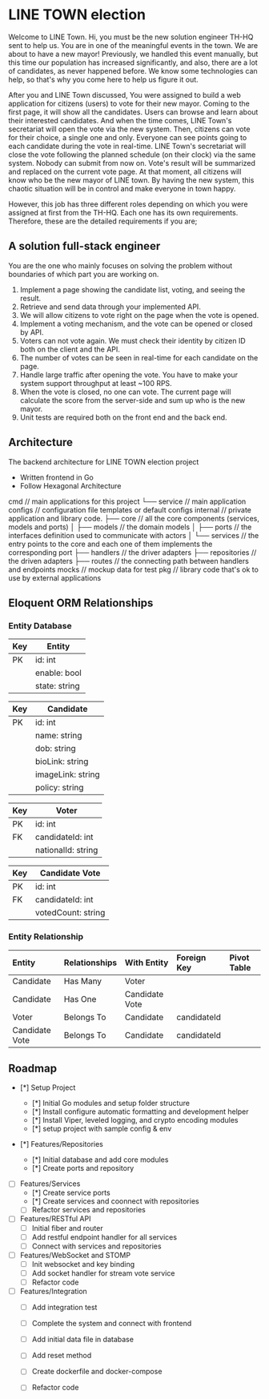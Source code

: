 # LINE TOWN election

Welcome to LINE Town. Hi, you must be the new solution engineer TH-HQ sent to
help us. You are in one of the meaningful events in the town. We are about to have a
new mayor! Previously, we handled this event manually, but this time our population
has increased significantly, and also, there are a lot of candidates, as never
happened before. We know some technologies can help, so that's why you come
here to help us figure it out.

After you and LINE Town discussed, You were assigned to build a web application
for citizens (users) to vote for their new mayor. Coming to the first page, it will show
all the candidates. Users can browse and learn about their interested candidates.
And when the time comes, LINE Town's secretariat will open the vote via the new
system. Then, citizens can vote for their choice, a single one and only. Everyone can
see points going to each candidate during the vote in real-time. LINE Town's
secretariat will close the vote following the planned schedule (on their clock) via the
same system. Nobody can submit from now on. Vote's result will be summarized and
replaced on the current vote page. At that moment, all citizens will know who be the
new mayor of LINE town. By having the new system, this chaotic situation will be in
control and make everyone in town happy.

However, this job has three different roles depending on which you were assigned at
first from the TH-HQ. Each one has its own requirements. Therefore, these are the
detailed requirements if you are;

## A solution full-stack engineer

You are the one who mainly focuses on solving the problem without boundaries of
which part you are working on.

1. Implement a page showing the candidate list, voting, and seeing the result.
2. Retrieve and send data through your implemented API.
3. We will allow citizens to vote right on the page when the vote is opened.
4. Implement a voting mechanism, and the vote can be opened or closed by API.
5. Voters can not vote again. We must check their identity by citizen ID both on the
client and the API.
6. The number of votes can be seen in real-time for each candidate on the page.
7. Handle large traffic after opening the vote. You have to make your system
support throughput at least ~100 RPS.
8. When the vote is closed, no one can vote. The current page will calculate the
score from the server-side and sum up who is the new mayor.
9. Unit tests are required both on the front end and the back end.

<!-- ARCHITECTURE -->
## Architecture

The backend architecture for LINE TOWN election project
- Written frontend in Go
- Follow Hexagonal Architecture 

<!-- FOLDER STRUCTURE -->
cmd                         // main applications for this project
└── service                 // main application 
configs                     // configuration file templates or default configs
internal                    // private application and library code.
├── core                    // all the core components (services, models and ports)
│   ├── models              // the domain models
│   ├── ports               // the interfaces definition used to communicate with actors
│   └── services            // the entry points to the core and each one of them implements the corresponding port
├── handlers                // the driver adapters
├── repositories            // the driven adapters
├── routes                  // the connecting path between handlers and endpoints 
mocks                       // mockup data for test
pkg                         // library code that's ok to use by external applications

<!-- DATABASE -->
## Eloquent ORM Relationships
### Entity Database

| Key | Entity        |
| --- | ------------- |
| PK  | id: int       |
|     | enable: bool  |
|     | state: string |

| Key | Candidate         |
| --- | ----------------- |
| PK  | id: int           |
|     | name: string      |
|     | dob: string       |
|     | bioLink: string   |
|     | imageLink: string |
|     | policy: string    |

| Key | Voter              |
| --- | ------------------ |
| PK  | id: int            |
| FK  | candidateId: int   |
|     | nationalId: string |

| Key | Candidate Vote     |
| --- | ------------------ |
| PK  | id: int            |
| FK  | candidateId: int   |
|     | votedCount: string |

### Entity Relationship

| Entity         | Relationships | With Entity    | Foreign Key | Pivot Table |
| :------------- | :------------ | :------------- | :---------- | :---------- |
| Candidate      | Has Many      | Voter          |             |             |
| Candidate      | Has One       | Candidate Vote |             |             |
| Voter          | Belongs To    | Candidate      | candidateId |             |
| Candidate Vote | Belongs To    | Candidate      | candidateId |             |

<!-- ROADMAP -->
## Roadmap

- [*] Setup Project
  - [*] Initial Go modules and setup folder structure
  - [*] Install configure automatic formatting and development helper
  - [*] Install Viper, leveled logging, and crypto encoding modules
  - [*] setup project with sample config & env

- [*] Features/Repositories
  - [*] Initial database and add core modules
  - [*] Create ports and repository

- [ ] Features/Services
  - [*] Create service ports
  - [*] Create services and coonnect with repositories
  - [ ] Refactor services and repositories
 
- [ ] Features/RESTful API
  - [ ] Initial fiber and router
  - [ ] Add restful endpoint handler for all services
  - [ ] Connect with services and repositories

- [ ] Features/WebSocket and STOMP
  - [ ] Init websocket and key binding
  - [ ] Add socket handler for stream vote service
  - [ ] Refactor code

- [ ] Features/Integration
  - [ ] Add integration test
  - [ ] Complete the system and connect with frontend
  - [ ] Add initial data file in database
  - [ ] Add reset method
  - [ ] Create dockerfile and docker-compose
  - [ ] Refactor code

